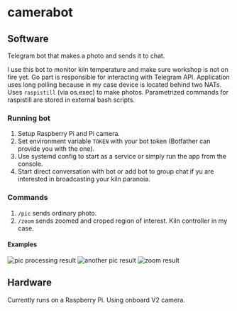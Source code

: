 # camerabot
## Software
Telegram bot that makes a photo and sends it to chat. 

I use this bot to monitor kiln temperature and make sure workshop is not on fire yet.
Go part is responsible for interacting with Telegram API. Application uses long polling because in my case device is located behind two NATs. 
Uses `raspistill` (via os.exec) to make photos.
Parametrized commands for raspistill are stored in external bash scripts.

### Running bot
1. Setup Raspberry Pi and Pi camera.
2. Set environment variable `TOKEN` with your bot token (Botfather can provide you with the one).
3. Use systemd config to start as a service or simply run the app from the console.
4. Start direct conversation with bot or add bot to group chat if yu are interested in broadcasting your kiln paranoia.

### Commands
1. `/pic` sends ordinary photo.
2. `/zoom` sends zoomed and croped region of interest. Kiln controller in my case.

#### Examples
![pic processing result](https://cloud.githubusercontent.com/assets/6103939/23331112/898d1204-fb67-11e6-8285-6efc5ba7816b.png)
![another pic result](https://cloud.githubusercontent.com/assets/6103939/23331113/92065df0-fb67-11e6-9d0f-d8adc245f9a3.png)
![zoom result](https://cloud.githubusercontent.com/assets/6103939/23331114/9b4fa8e4-fb67-11e6-876e-318642f38dfc.png)

## Hardware
Currently runs on a Raspberry Pi. Using onboard V2 camera.
